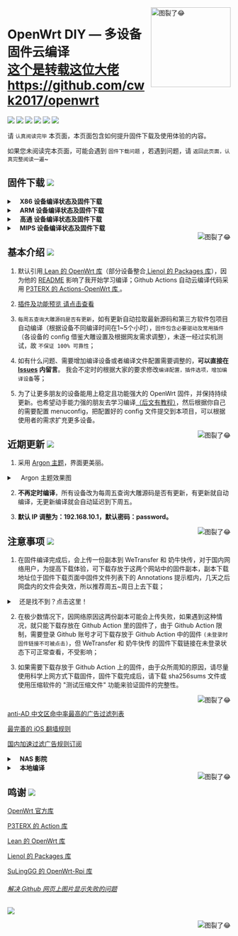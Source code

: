 <a href="#readme">
    <img src="https://img.vim-cn.com/db/018fac69e39167b5a6f692dfe5b715eccf2960.jpg" alt="图裂了😂" title="OpenWrt-DIY" align="right" height="180" />
</a>

OpenWrt DIY — 多设备固件云编译 <br/>
[这个是转载这位大佬](https://github.com/cwk2017/openwrt) <br/>
https://github.com/cwk2017/openwrt <br/>
======================

[![](https://img.shields.io/badge/-目录:-696969.svg)](#readme) [![](https://img.shields.io/badge/-固件下载-FFFFFF.svg)](#固件下载-) [![](https://img.shields.io/badge/-基本介绍-FFFFFF.svg)](#基本介绍-) [![](https://img.shields.io/badge/-近期更新-FFFFFF.svg)](#近期更新-) [![](https://img.shields.io/badge/-注意事项-FFFFFF.svg)](#注意事项-)  [![](https://img.shields.io/badge/-鸣谢-FFFFFF.svg)](#鸣谢-)

请 `认真阅读完毕` 本页面，本页面包含如何提升固件下载及使用体验的内容。

如果您未阅读完本页面，可能会遇到 `固件下载问题` ，若遇到问题，请 `返回此页面，认真完整阅读一遍`~

## 固件下载 [![](https://img.shields.io/badge/-支持设备、编译状态及固件下载-FFFFFF.svg)](#固件下载-)
<details>
 <summary><b>&nbsp;&nbsp;&nbsp; X86  设备编译状态及固件下载</b></summary>
    
<br/>
 
**点击下表中 [![](https://img.shields.io/badge/设备-passing-32CD32.svg)](https://github.com/cwk2017/openwrt/actions) 即可跳转到该设备固件下载页面** 
|   序号    |     X86设备  |   X86设备编译状态及下载链接 |   插件配置   | 备注说明   |
| :-----------------: | :-------------: |:-----------------: | :-----------------: |  :-----------------: | 
| 1 |   [![](https://img.shields.io/badge/OpenWrt-x86_(64位)-FFFFFF.svg)](https://github.com/cwk2017/openwrt/blob/main/.github/workflows/x86_64.yml)    | [![](https://github.com/cwk2017/openwrt/workflows/Build%20X86(64bit)%20OpenWrt/badge.svg)](https://github.com/cwk2017/openwrt/actions/workflows/x86_64.yml) |[![](https://img.shields.io/badge/编译-配置-orange.svg)](https://github.com/cwk2017/openwrt/blob/main/config/X86/x86-extra.config) |  |  
| 2 |    [![](https://img.shields.io/badge/OpenWrt-x86_(32位)-FFFFFF.svg)](https://github.com/cwk2017/openwrt/blob/main/.github/workflows/x86.yml)     |[![](https://github.com/cwk2017/openwrt/workflows/Build%20X86(32bit)%20OpenWrt/badge.svg)](https://github.com/cwk2017/openwrt/actions/workflows/x86.yml) |[![](https://img.shields.io/badge/编译-配置-orange.svg)](https://github.com/cwk2017/openwrt/blob/main/config/X86/x86-extra.config) | | 

**提示：**[![](https://img.shields.io/badge/设备-passing-32CD32.svg)](https://github.com/cwk2017/openwrt/actions) 标志为正常，[![](https://img.shields.io/badge/设备-failing-DC143C.svg)](https://github.com/cwk2017/openwrt/actions) 或 [![](https://img.shields.io/badge/设备-no_status-A9A9A9.svg)](https://github.com/cwk2017/openwrt/actions) 不代表所有编译均失败。请点击 [![](https://img.shields.io/badge/设备-状态-32CD32.svg)](https://github.com/cwk2017/openwrt/actions) 到 **Actions** 进一步查看。

</details>

<details>
 <summary><b>&nbsp;&nbsp;&nbsp; ARM 设备编译状态及固件下载</b></summary>
    
<br/>
 
**点击下表中 [![](https://img.shields.io/badge/设备-passing-32CD32.svg)](https://github.com/cwk2017/openwrt/actions) 即可跳转到该设备固件下载页面** 
|    序号   |     ARM设备    |   ARM设备编译状态及下载链接 |   插件配置   | 备注说明   |
| :-----------------: | :-------------: |:-----------------: | :-----------------: |  :-----------------: | 
| 1 |       [![](https://img.shields.io/badge/OpenWrt-N1_盒子-FFFFFF.svg)](https://github.com/cwk2017/openwrt/blob/main/.github/workflows/N1.yml)         |[![](https://github.com/cwk2017/openwrt/workflows/Build%20N1%20OpenWrt/badge.svg)](https://github.com/cwk2017/openwrt/actions/workflows/N1.yml) |[![](https://img.shields.io/badge/编译-配置-orange.svg)](https://github.com/cwk2017/openwrt/blob/main/config/ARM/arm-mini-extra.config)  | | 
| 2 |    [![](https://img.shields.io/badge/OpenWrt-树莓派_3B/3B+-FFFFFF.svg)](https://github.com/cwk2017/openwrt/blob/main/.github/workflows/raspberrypi3.yml)   | [![](https://github.com/cwk2017/openwrt/workflows/Build%20RaspBerryPi3%20OpenWrt/badge.svg)](https://github.com/cwk2017/openwrt/actions/workflows/raspberrypi3.yml) |[![](https://img.shields.io/badge/编译-配置-orange.svg)](https://github.com/cwk2017/openwrt/blob/main/config/ARM/arm-extra.config) | 含 USB 网卡驱动 |
| 3 |    [![](https://img.shields.io/badge/OpenWrt-树莓派_4B-FFFFFF.svg)](https://github.com/cwk2017/openwrt/blob/main/.github/workflows/raspberrypi4.yml)    | [![](https://github.com/cwk2017/openwrt/workflows/Build%20RaspBerryPi4%20OpenWrt/badge.svg)](https://github.com/cwk2017/openwrt/actions/workflows/raspberrypi4.yml)  |[![](https://img.shields.io/badge/编译-配置-orange.svg)](https://github.com/cwk2017/openwrt/blob/main/config/ARM/arm-extra.config)  | 含 USB 网卡驱动 |
|4|      [![](https://img.shields.io/badge/OpenWrt-NanoPi_R2S-FFFFFF.svg)](https://github.com/cwk2017/openwrt/blob/main/.github/workflows/r2s.yml)     |  [![](https://github.com/cwk2017/openwrt/workflows/Build%20NanoPi%20R2S%20OpenWrt/badge.svg)](https://github.com/cwk2017/openwrt/actions/workflows/r2s.yml)  |[![](https://img.shields.io/badge/编译-配置-orange.svg)](https://github.com/cwk2017/openwrt/blob/main/config/ARM/arm-extra.config)  | ZIP 解压后刷写 |
| 5|      [![](https://img.shields.io/badge/OpenWrt-NanoPi_R4S_1G-FFFFFF.svg)](https://github.com/cwk2017/openwrt/blob/main/.github/workflows/r4s-1g.yml)<br/>[![](https://img.shields.io/badge/OpenWrt-NanoPi_R4S_4G-FFFFFF.svg)](https://github.com/cwk2017/openwrt/blob/main/.github/workflows/r4s-4g.yml)       |  [![](https://github.com/cwk2017/openwrt/workflows/Build%20NanoPi%20R4S%201Gb%20OpenWrt/badge.svg)](https://github.com/cwk2017/openwrt/actions/workflows/r4s-1g.yml)<br/>[![](https://github.com/cwk2017/openwrt/workflows/Build%20NanoPi%20R4S%204Gb%20OpenWrt/badge.svg)](https://github.com/cwk2017/openwrt/actions/workflows/r4s-4g.yml)  |[![](https://img.shields.io/badge/编译-配置-orange.svg)](https://github.com/cwk2017/openwrt/blob/main/config/ARM/arm-extra.config)<br/>[![](https://img.shields.io/badge/编译-配置-orange.svg)](https://github.com/cwk2017/openwrt/blob/main/config/ARM/arm-extra.config)  | ZIP 解压后刷写 |
| 6|     [![](https://img.shields.io/badge/OpenWrt-Amlogic_S905X3-FFFFFF.svg)](https://github.com/cwk2017/openwrt/blob/main/.github/workflows/S905x3.yml)   | [![](https://github.com/cwk2017/openwrt/workflows/Build%20Amlogic%20S905X3%20OpenWrt/badge.svg)](https://github.com/cwk2017/openwrt/actions/workflows/S905x3.yml) |[![](https://img.shields.io/badge/编译-配置-orange.svg)](https://github.com/cwk2017/openwrt/blob/main/config/ARM/arm-extra.config) |   |
| 7|     [![](https://img.shields.io/badge/OpenWrt-香橙派_Zero_Plus-FFFFFF.svg)](https://github.com/cwk2017/openwrt/blob/main/.github/workflows/opzp.yml)   | [![](https://github.com/cwk2017/openwrt/workflows/Build%20Orange%20Pi%20Zero%20Plus%20OpenWrt/badge.svg)](https://github.com/cwk2017/openwrt/actions/workflows/opzp.yml) |[![](https://img.shields.io/badge/编译-配置-orange.svg)](https://github.com/cwk2017/openwrt/blob/main/config/ARM/arm-acme-mini-extra.config) |   |
|8|       [![](https://img.shields.io/badge/OpenWrt-斐讯_K3-FFFFFF.svg)](https://github.com/cwk2017/openwrt/blob/main/.github/workflows/K3.yml)           |[![](https://github.com/cwk2017/openwrt/workflows/Build%20PHICOMM%20K3%20OpenWrt/badge.svg)](https://github.com/cwk2017/openwrt/actions/workflows/K3.yml) |[![](https://img.shields.io/badge/编译-配置-orange.svg)](https://github.com/cwk2017/openwrt/blob/main/config/ARM/k3.config)  |  | 
|9|       [![](https://img.shields.io/badge/OpenWrt-Linksys_Wrt1900acs-FFFFFF.svg)](https://github.com/cwk2017/openwrt/blob/main/.github/workflows/linksys_wrt1900acs.yml)           |[![](https://github.com/cwk2017/openwrt/workflows/Build%20Linksys%20Wrt1900acs%20OpenWrt/badge.svg)](https://github.com/cwk2017/openwrt/actions/workflows/linksys_wrt1900acs.yml) |[![](https://img.shields.io/badge/编译-配置-orange.svg)](https://github.com/cwk2017/openwrt/blob/main/config/ARM/linksys-extra.config)  |  | 
|10|       [![](https://img.shields.io/badge/OpenWrt-Linksys_Wrt3200acm-FFFFFF.svg)](https://github.com/cwk2017/openwrt/blob/main/.github/workflows/linksys_wrt3200acm.yml)           |[![](https://github.com/cwk2017/openwrt/workflows/Build%20Linksys%20Wrt3200acm%20OpenWrt/badge.svg)](https://github.com/cwk2017/openwrt/actions/workflows/linksys_wrt3200acm.yml) |[![](https://img.shields.io/badge/编译-配置-orange.svg)](https://github.com/cwk2017/openwrt/blob/main/config/ARM/linksys-extra.config)  |  | 
|11|       [![](https://img.shields.io/badge/OpenWrt-Linksys_Wrt32x-FFFFFF.svg)](https://github.com/cwk2017/openwrt/blob/main/.github/workflows/linksys_wrt32x.yml)           |[![](https://github.com/cwk2017/openwrt/workflows/Build%20Linksys%20Wrt32x%20OpenWrt/badge.svg)](https://github.com/cwk2017/openwrt/actions/workflows/linksys_wrt32x.yml) |[![](https://img.shields.io/badge/编译-配置-orange.svg)](https://github.com/cwk2017/openwrt/blob/main/config/ARM/linksys-extra.config)  |  | 

**提示：**[![](https://img.shields.io/badge/设备-passing-32CD32.svg)](https://github.com/cwk2017/openwrt/actions) 标志为正常，[![](https://img.shields.io/badge/设备-failing-DC143C.svg)](https://github.com/cwk2017/openwrt/actions) 或 [![](https://img.shields.io/badge/设备-no_status-A9A9A9.svg)](https://github.com/cwk2017/openwrt/actions) 不代表所有编译均失败。请点击 [![](https://img.shields.io/badge/设备-状态-32CD32.svg)](https://github.com/cwk2017/openwrt/actions) 到 **Actions** 进一步查看。

</details>

<details>
 <summary><b>&nbsp;&nbsp;&nbsp; 高通 设备编译状态及固件下载</b></summary>
    
<br/>

**点击下表中 [![](https://img.shields.io/badge/设备-passing-32CD32.svg)](https://github.com/cwk2017/openwrt/actions) 即可跳转到该设备固件下载页面** 
|    序号   |     高通平台     |   高通设备编译状态及下载链接 |   插件配置   | 备注说明   |
| :-----------------: | :-------------: |:-----------------: | :-----------------: |  :-----------------: | 
| 1 |        [![](https://img.shields.io/badge/OpenWrt-竞斗云-FFFFFF.svg)](https://github.com/cwk2017/openwrt/blob/main/.github/workflows/gdock.yml)         |[![](https://github.com/cwk2017/openwrt/workflows/Build%20G-Dock%20OpenWrt/badge.svg)](https://github.com/cwk2017/openwrt/actions/workflows/gdock.yml) |[![](https://img.shields.io/badge/编译-配置-orange.svg)](https://github.com/cwk2017/openwrt/blob/main/config/Qualcomm/Qualcomm-extra.config)  | | 
| 2|     [![](https://img.shields.io/badge/OpenWrt-网件_R7800-FFFFFF.svg)](https://github.com/cwk2017/openwrt/blob/main/.github/workflows/R7800.yml)   | [![](https://github.com/cwk2017/openwrt/workflows/Build%20Netgear%20R7800%20OpenWrt/badge.svg)](https://github.com/cwk2017/openwrt/actions/workflows/R7800.yml) |[![](https://img.shields.io/badge/编译-配置-orange.svg)](https://github.com/cwk2017/openwrt/blob/main/config/Qualcomm/Qualcomm-mini-extra.config) |   | 
| 3|     [![](https://img.shields.io/badge/OpenWrt-星际宝盒_CM520-FFFFFF.svg)](https://github.com/cwk2017/openwrt/blob/main/.github/workflows/CM520.yml)   | [![](https://github.com/cwk2017/openwrt/workflows/Build%20MobiPromo%20CM520%20OpenWrt/badge.svg)](https://github.com/cwk2017/openwrt/actions/workflows/CM520.yml) |[![](https://img.shields.io/badge/编译-配置-orange.svg)](https://github.com/cwk2017/openwrt/blob/main/config/Qualcomm/Qualcomm-extra.config) |   |
| 4 |        [![](https://img.shields.io/badge/OpenWrt-斐讯_K2T-FFFFFF.svg)](https://github.com/cwk2017/openwrt/blob/main/.github/workflows/K2T.yml)           | [![](https://github.com/cwk2017/openwrt/workflows/Build%20PHICOMM%20K2T%20OpenWrt/badge.svg)](https://github.com/cwk2017/openwrt/actions/workflows/K2T.yml)|[![](https://img.shields.io/badge/编译-配置-orange.svg)](https://github.com/cwk2017/openwrt/blob/main/config/Qualcomm/Qualcomm-mini-extra.config) | |

**提示：**[![](https://img.shields.io/badge/设备-passing-32CD32.svg)](https://github.com/cwk2017/openwrt/actions) 标志为正常，[![](https://img.shields.io/badge/设备-failing-DC143C.svg)](https://github.com/cwk2017/openwrt/actions) 或 [![](https://img.shields.io/badge/设备-no_status-A9A9A9.svg)](https://github.com/cwk2017/openwrt/actions) 不代表所有编译均失败。请点击 [![](https://img.shields.io/badge/设备-状态-32CD32.svg)](https://github.com/cwk2017/openwrt/actions) 到 **Actions** 进一步查看。

</details>

<details>
 <summary><b>&nbsp;&nbsp;&nbsp; MIPS 设备编译状态及固件下载</b></summary>
    
<br/>

**注意：考虑到 MIPS 设备的 CPU 性能及 RAM/ROM 量配置，功能较其他设备做了很大范围的删减。**

**MIPS 设备推荐使用 Padavan 固件：**  [![](https://img.shields.io/badge/-Padavan_固件仓库_1-FFFFFF.svg)](https://github.com/hanwckf/rt-n56u) [![](https://img.shields.io/badge/-Padavan_固件仓库_2-FFFFFF.svg)](https://opt.cn2qq.com/padavan/) [![](https://img.shields.io/badge/-Padavan_固件仓库_3-FFFFFF.svg)](https://github.com/gorden5566/padavan)

**点击下表中 [![](https://img.shields.io/badge/设备-passing-32CD32.svg)](https://github.com/cwk2017/openwrt/actions) 即可跳转到该设备固件下载页面** 
|    序号   |     MIPS设备     |   MIPS设备编译状态及下载链接 |   插件配置   | 备注说明   |
| :-----------------: | :-------------: |:-----------------: | :-----------------: |  :-----------------: | 
| 1 |        [![](https://img.shields.io/badge/OpenWrt-极路由_B70-FFFFFF.svg)](https://github.com/cwk2017/openwrt/blob/main/.github/workflows/B70.yml)        |[![](https://github.com/cwk2017/openwrt/workflows/Build%20HiWiFi%20B70%20OpenWrt/badge.svg)](https://github.com/cwk2017/openwrt/actions/workflows/B70.yml)|[![](https://img.shields.io/badge/编译-配置-orange.svg)](https://github.com/cwk2017/openwrt/blob/main/config/MIPS/MIPS-extra.config) | |
|2|        [![](https://img.shields.io/badge/OpenWrt-斐讯_K2P-FFFFFF.svg)](https://github.com/cwk2017/openwrt/blob/main/.github/workflows/K2P.yml)           |[![](https://github.com/cwk2017/openwrt/workflows/Build%20PHICOMM%20K2P%20OpenWrt/badge.svg)](https://github.com/cwk2017/openwrt/actions/workflows/K2P.yml)|[![](https://img.shields.io/badge/编译-配置-orange.svg)](https://github.com/cwk2017/openwrt/blob/main/config/MIPS/MIPS-extra.config) | |
| 3|    [![](https://img.shields.io/badge/OpenWrt-红米_AC2100-FFFFFF.svg)](https://github.com/cwk2017/openwrt/blob/main/.github/workflows/redmi_ac2100.yml)     | [![](https://github.com/cwk2017/openwrt/workflows/Build%20Redmi%20AC2100%20OpenWrt/badge.svg)](https://github.com/cwk2017/openwrt/actions/workflows/redmi_ac2100.yml) |[![](https://img.shields.io/badge/编译-配置-orange.svg)](https://github.com/cwk2017/openwrt/blob/main/config/MIPS/MIPS-extra.config) | | 
| 4 |    [![](https://img.shields.io/badge/OpenWrt-Newifi3_D2-FFFFFF.svg)](https://github.com/cwk2017/openwrt/blob/main/.github/workflows/Newifi_D2.yml)      |  [![](https://github.com/cwk2017/openwrt/workflows/Build%20Newifi%20D2%20OpenWrt/badge.svg)](https://github.com/cwk2017/openwrt/actions/workflows/Newifi_D2.yml) |[![](https://img.shields.io/badge/编译-配置-orange.svg)](https://github.com/cwk2017/openwrt/blob/main/config/MIPS/MIPS-extra.config)  | | 
|5|     [![](https://img.shields.io/badge/OpenWrt-小娱_C5-FFFFFF.svg)](https://github.com/cwk2017/openwrt/blob/main/.github/workflows/xiaoyu_xy-c5.yml)        | [![](https://github.com/cwk2017/openwrt/workflows/Build%20XiaoYu%20XY-C5%20OpenWrt/badge.svg)](https://github.com/cwk2017/openwrt/actions/workflows/xiaoyu_xy-c5.yml)   |[![](https://img.shields.io/badge/编译-配置-orange.svg)](https://github.com/cwk2017/openwrt/blob/main/config/MIPS/MIPS-extra.config)  |  |
| 6|     [![](https://img.shields.io/badge/OpenWrt-小米_R3G-FFFFFF.svg)](https://github.com/cwk2017/openwrt/blob/main/.github/workflows/R3G.yml)   | [![](https://github.com/cwk2017/openwrt/workflows/Build%20Mi%20R3G%20OpenWrt/badge.svg)](https://github.com/cwk2017/openwrt/actions/workflows/R3G.yml) |[![](https://img.shields.io/badge/编译-配置-orange.svg)](https://github.com/cwk2017/openwrt/blob/main/config/MIPS/MIPS-extra.config) |   |
| 8|     [![](https://img.shields.io/badge/OpenWrt-小米_R3P-FFFFFF.svg)](https://github.com/cwk2017/openwrt/blob/main/.github/workflows/R3P.yml)   | [![](https://github.com/cwk2017/openwrt/workflows/Build%20Mi%20R3P%20OpenWrt/badge.svg)](https://github.com/cwk2017/openwrt/actions/workflows/R3P.yml) |[![](https://img.shields.io/badge/编译-配置-orange.svg)](https://github.com/cwk2017/openwrt/blob/main/config/MIPS/MIPS-extra.config) |   |

**提示：**[![](https://img.shields.io/badge/设备-passing-32CD32.svg)](https://github.com/cwk2017/openwrt/actions) 标志为正常，[![](https://img.shields.io/badge/设备-failing-DC143C.svg)](https://github.com/cwk2017/openwrt/actions) 或 [![](https://img.shields.io/badge/设备-no_status-A9A9A9.svg)](https://github.com/cwk2017/openwrt/actions) 不代表所有编译均失败。请点击 [![](https://img.shields.io/badge/设备-状态-32CD32.svg)](https://github.com/cwk2017/openwrt/actions) 到 **Actions** 进一步查看。

</details>

<a href="#readme">
    <img src="https://img.shields.io/badge/-返回顶部-FFFFFF.svg" alt="图裂了😂" title="返回顶部" align="right"/>
</a>

## 基本介绍 [![](https://img.shields.io/badge/-项目基本介绍-FFFFFF.svg)](#基本介绍-)

1. 默认引用[ Lean 的 OpenWrt 库](https://github.com/coolsnowwolf/lede)（部分设备整合[ Lienol 的 Packages 库](https://github.com/Lienol/openwrt-packages)），因为他的 [README](https://github.com/coolsnowwolf/lede/blob/master/README.md) 影响了我开始学习编译；Github Actions 自动云编译代码采用 [P3TERX 的 Actions-OpenWrt 库 ](https://github.com/P3TERX/Actions-OpenWrt)。

2. [插件及功能预览 请点击查看](https://github.com/cwk2017/openwrt/wiki/OpenWrt-DIY%E6%8F%92%E4%BB%B6%E9%A2%84%E8%A7%88)

3. `每周五查询大雕源码是否有更新`，如有更新自动拉取最新源码和第三方软件包项目自动编译（根据设备不同编译时间在1~5个小时），`固件包含必要驱动及常用插件`（各设备的 config 借鉴大雕设置及根据网友需求调整），未逐一经过实机测试，故 `不保证 100% 可靠性`；

4. 如有什么问题、需要增加编译设备或者编译文件配置需要调整的，**可以直接在 [Issues](https://github.com/cwk2017/openwrt/issues) 内留言**。 我会不定时的根据大家的要求修改`编译配置，插件选项，增加编译设备`等；

5. 为了让更多朋友的设备能用上稳定且功能强大的 OpenWrt 固件，并保持持续更新。也希望动手能力强的朋友去学习编译[（后文有教程）](#小贴士-)，然后根据你自己的需要配置 menuconfig，把配置好的 config 文件提交到本项目，可以根据使用者的需求扩充更多设备。

<a href="#readme">
    <img src="https://img.shields.io/badge/-返回顶部-FFFFFF.svg" alt="图裂了😂" title="返回顶部" align="right"/>
</a>

## 近期更新 [![](https://img.shields.io/badge/-近期固件更新-FFFFFF.svg)](#近期更新-)

1. 采用 [Argon 主题](https://github.com/jerrykuku/luci-theme-argon)，界面更美丽。

<details>
 <summary>&nbsp;&nbsp;&nbsp; Argon 主题效果图</summary>
   
<br/>
    
<img src="https://raw.githubusercontent.com/jerrykuku/staff/master/argon2.gif" alt="图裂了😂需要机场才能正常显示"/><br/>
<img src="https://img.vim-cn.com/65/37b71b446767d67c388b9507fb9cbf2f1d4462.jpg" alt="图裂了😂需要机场才能正常显示"/><br/> 
</details>

2. **不再定时编译**，所有设备改为每周五查询大雕源码是否有更新，有更新就自动编译，无更新编译就会自动延迟到下周五。

3. **默认 IP 调整为：192.168.10.1，默认密码：password。**

<a href="#readme">
    <img src="https://img.shields.io/badge/-返回顶部-FFFFFF.svg" alt="图裂了😂" title="返回顶部" align="right"/>
</a>

## 注意事项 [![](https://img.shields.io/badge/-下载注意事项-FFFFFF.svg)](#注意事项-)

1. 在固件编译完成后，会上传一份副本到 WeTransfer 和 奶牛快传，对于国内网络用户，为提高下载体验，可下载存放于这两个网站中的固件副本，副本下载地址位于固件下载页面中固件文件列表下的 Annotations 提示框内，几天之后网盘内的文件会失效，所以推荐周五~周日上去下载；
<details>
 <summary>&nbsp;&nbsp;&nbsp;还是找不到？点击这里！</summary>
 
<br/>
<img src="https://img.vim-cn.com/ef/2481045f0a6fac8ee6c0c437b5c225ee880295.png" alt="图裂了😂"/><br/>    
<img src="https://img.vim-cn.com/e9/1b273967817d9eaf78869e06a0069939354d43.png" alt="图裂了😂"/><br/>
</details>

2. 在极少数情况下，因网络原因这两份副本可能会上传失败，如果遇到这种情况，就只能下载存放在 Github Action 里的固件了，由于 Github Action 限制，需要登录 Github 账号才可下载存放于 Github Action 中的固件 `(未登录时固件链接不可被点击)`，但 WeTransfer 和 奶牛快传 的固件下载链接在未登录状态下可正常查看，不受影响；

3. 如果需要下载存放于 Github Action 上的固件，由于众所周知的原因，请尽量使用科学上网方式下载固件，固件下载完成后，请下载 sha256sums 文件或使用压缩软件的 "测试压缩文件" 功能来验证固件的完整性。

<a href="#readme">
    <img src="https://img.shields.io/badge/-返回顶部-FFFFFF.svg" alt="图裂了😂" title="返回顶部" align="right"/>
</a>

<br/>

[anti-AD 中文区命中率最高的广告过滤列表](https://github.com/privacy-protection-tools/anti-AD)

[最完善的 iOS 翻墙规则](https://github.com/h2y/Shadowrocket-ADBlock-Rules)

[国内加速过滤广告规则订阅](https://github.com/Silentely/AdBlock-Acceleration)

</details>

<details>
 <summary><b>&nbsp;&nbsp;&nbsp; NAS 影院</b></summary>

<br/>

[最NB的家庭影院播放器KODI](http://www.kodiplayer.cn/)

[全球5000多个IPTV频道](https://github.com/iptv-org/iptv)

</details>

<details>
 <summary><b>&nbsp;&nbsp;&nbsp; 本地编译</b></summary>

<br/>

[基本编译教程](https://blog.csdn.net/Dreame_Architect/article/details/101527640)

[WIN10 内置 Ubuntu 子系统编译教程](http://www.fuweijun.com/index.php/2019/07/03/win10%E5%AD%90linux%E7%B3%BB%E7%BB%9F%E7%BC%96%E8%AF%91openwrt/)

[Win10 子系统 Ubuntu18.04 下编译 OpenWrt 问题及解决方法](https://blog.csdn.net/khaunag/article/details/104854536)

[Ubuntu 默认源更新慢可更换清华大学镜像源](https://mirror.tuna.tsinghua.edu.cn/help/ubuntu/)

[Lean's OpenWrt 插件大全](https://github.com/cwk2017/openwrt/wiki/Lean‘s-OpenWrt-——LuCI-Applications-插件说明)

</details>

<a href="#readme">
    <img src="https://img.shields.io/badge/-返回顶部-FFFFFF.svg" alt="图裂了😂" title="返回顶部" align="right"/>
</a>

## 鸣谢 [![](https://img.shields.io/badge/-跪谢各大佬-FFFFFF.svg)](#鸣谢-)
 
[OpenWrt 官方库](https://github.com/openwrt/openwrt)

[P3TERX 的 Action 库](https://github.com/P3TERX/Actions-OpenWrt)

[Lean 的 OpenWrt 库](https://github.com/coolsnowwolf/lede)

[Lienol 的 Packages 库](https://github.com/Lienol/openwrt-packages)

[SuLingGG 的 OpenWrt-Rpi 库](https://github.com/SuLingGG/OpenWrt-Rpi)

###### [解决 Github 网页上图片显示失败的问题](https://blog.csdn.net/qq_38232598/article/details/91346392)

[![](https://img.shields.io/badge/QQ群-点击加入-FFFFFF.svg)](https://jq.qq.com/?_wv=1027&k=9Sh2iNhT)

<a href="#readme">
    <img src="https://img.shields.io/badge/-返回顶部-FFFFFF.svg" alt="图裂了😂" title="返回顶部" align="right"/>
</a>
